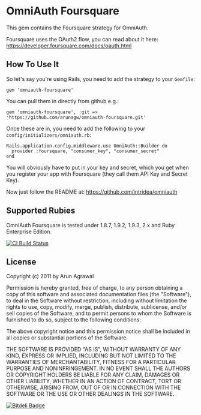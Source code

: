 # OmniAuth Foursquare

This gem contains the Foursquare strategy for OmniAuth.

Foursquare uses the OAuth2 flow, you can read about it here: https://developer.foursquare.com/docs/oauth.html

## How To Use It

So let's say you're using Rails, you need to add the strategy to your `Gemfile`:

    gem 'omniauth-foursquare'

You can pull them in directly from github e.g.:

    gem 'omniauth-foursquare', :git => 'https://github.com/arunagw/omniauth-foursquare.git'

Once these are in, you need to add the following to your `config/initializers/omniauth.rb`:

    Rails.application.config.middleware.use OmniAuth::Builder do
      provider :foursquare, "consumer_key", "consumer_secret"
    end

You will obviously have to put in your key and secret, which you get when you register your app with Foursquare (they call them API Key and Secret Key).

Now just follow the README at: https://github.com/intridea/omniauth

## Supported Rubies

OmniAuth Foursquare is tested under 1.8.7, 1.9.2, 1.9.3, 2.x and Ruby Enterprise Edition.

[![CI Build
Status](https://secure.travis-ci.org/arunagw/omniauth-foursquare.png)](http://travis-ci.org/arunagw/omniauth-foursquare)

## License

Copyright (c) 2011 by Arun Agrawal

Permission is hereby granted, free of charge, to any person obtaining a copy of this software and associated documentation files (the "Software"), to deal in the Software without restriction, including without limitation the rights to use, copy, modify, merge, publish, distribute, sublicense, and/or sell copies of the Software, and to permit persons to whom the Software is furnished to do so, subject to the following conditions:

The above copyright notice and this permission notice shall be included in all copies or substantial portions of the Software.

THE SOFTWARE IS PROVIDED "AS IS", WITHOUT WARRANTY OF ANY KIND, EXPRESS OR IMPLIED, INCLUDING BUT NOT LIMITED TO THE WARRANTIES OF MERCHANTABILITY, FITNESS FOR A PARTICULAR PURPOSE AND NONINFRINGEMENT. IN NO EVENT SHALL THE AUTHORS OR COPYRIGHT HOLDERS BE LIABLE FOR ANY CLAIM, DAMAGES OR OTHER LIABILITY, WHETHER IN AN ACTION OF CONTRACT, TORT OR OTHERWISE, ARISING FROM, OUT OF OR IN CONNECTION WITH THE SOFTWARE OR THE USE OR OTHER DEALINGS IN THE SOFTWARE.

[![Bitdeli Badge](https://d2weczhvl823v0.cloudfront.net/arunagw/omniauth-foursquare/trend.png)](https://bitdeli.com/free "Bitdeli Badge")

